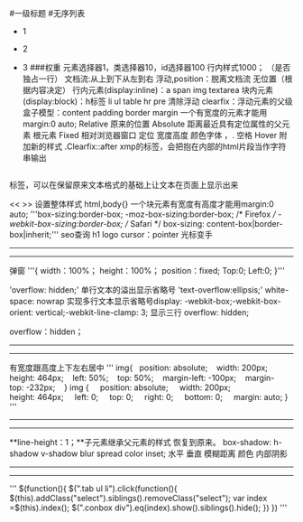 #一级标题
#无序列表
* 1
+ 2
- 3
###权重 
元素选择器1，类选择器10，id选择器100 行内样式1000；
（是否独占一行）
文档流:从上到下从左到右 浮动,position：脱离文档流 无位置（根据内容决定）
行内元素(display:inline)：a span img textarea
块内元素(display:block)：h标签 li  ul table hr pre 
清除浮动 clearfix：浮动元素的父级
盒子模型：content padding border margin
一个有宽度的元素才能用margin:0 auto;
Relative 原来的位置
Absolute 距离最近具有定位属性的父元素   根元素
Fixed 相对浏览器窗口
定位 宽度高度 颜色字体
，. 空格
Hover 附加新的样式 
.Clearfix::after
xmp的标签，会把抱在内部的html片段当作字符串输出
<pre></pre> 标签，可以在保留原来文本格式的基础上让文本在页面上显示出来

<&lt;     >&gt;
设置整体样式 html,body{}
一个块元素有宽度有高度才能用margin:0 auto;
'''box-sizing:border-box;
-moz-box-sizing:border-box; /* Firefox */
-webkit-box-sizing:border-box; /* Safari */
box-sizing: content-box|border-box|inherit;'''
seo查询   h1 logo 
cursor：pointer 光标变手
*****
*****
弹窗
'''{
	width：100%；
	height：100%；
	position：fixed;
	Top:0;
	Left:0;
}'''



'overflow: hidden;'  单行文本的溢出显示省略号
'text-overflow:ellipsis;'
white-space: nowrap
实现多行文本显示省略号display: -webkit-box;-webkit-box-orient: vertical;-webkit-line-clamp: 3;
显示三行
overflow: hidden;

overflow：hidden；
*****
*****
有宽度跟高度上下左右居中
'''
img{
     position: absolute;
    width: 200px;
    height: 464px;
    left: 50%;
   top: 50%;
   margin-left: -100px;
   margin-top: -232px;
   }
img {
    position: absolute;
    width: 200px;
    height: 464px;
    left: 0;
    top: 0;
    right: 0;
    bottom: 0;
    margin: auto;
}
'''
*****
*****
**line-height：1；**子元素继承父元素的样式 恢复到原来。
box-shadow: h-shadow v-shadow blur spread color inset;
             水平        垂直      模糊距离    颜色   内部阴影
*****
*****
'''
$(function(){
	   	   $(".tab ul li").click(function(){
               $(this).addClass("select").siblings().removeClass("select");
               var index =$(this).index();
               $(".conbox div").eq(index).show().siblings().hide();
	   	   })
})
'''